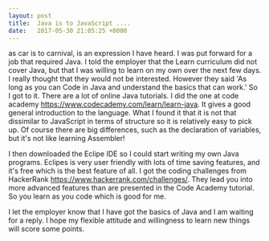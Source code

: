 ```yaml
---
layout: post
title:  Java is to JavaScript ....
date:   2017-05-30 21:05:25 +0000
---
```



as car is to carnival, is an expression I have heard. I was put forward for a job that required Java. I told the employer that the Learn curriculum did not cover Java, but that I was willing to learn on my own over the next few days. I really thought that they would not be interested. However they said 'As long as you can Code in Java and understand the basics that can work.' So I got to it. There are a lot of online Java tutorials. I did the one at code academy https://www.codecademy.com/learn/learn-java. It gives a good general introduction to the language. What I found it that it is not that dissimilar to JavaScript in terms of structure so it is relatively easy to pick up. Of course there are big differences, such as the declaration of variables, but it's not like learning Assembler! 

I then downloaded the Eclipe IDE so I could start writing my own Java programs. Eclipes is very user friendly with lots of time saving features, and it's free which is the best feature of all. I got the coding challenges from HackerRank https://www.hackerrank.com/challenges/. They lead you into more advanced features than are presented in the Code Academy tutorial. So you learn as you code which is good for me.

I let the employer know that I have got the basics of Java and I am waiting for a reply. I hope my flexible attitude and willingness to learn new things will score some points.
